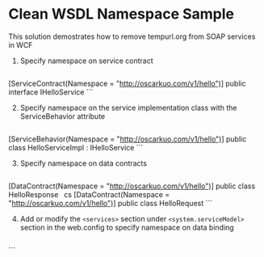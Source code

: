 # Clean WSDL Namespace Sample
This solution demostrates how to remove tempurl.org from SOAP services in WCF

1. Specify namespace on service contract

	```cs
[ServiceContract(Namespace = "http://oscarkuo.com/v1/hello")]
public interface IHelloService
	```

2. Specify namespace on the service implementation class with the ServiceBehavior attribute

	```cs
[ServiceBehavior(Namespace = "http://oscarkuo.com/v1/hello")]
public class HelloServiceImpl : IHelloService
	```

3. Specify namespace on data contracts

	```cs
[DataContract(Namespace = "http://oscarkuo.com/v1/hello")]
public class HelloResponse
	```
	```cs
[DataContract(Namespace = "http://oscarkuo.com/v1/hello")]
public class HelloRequest
	```

4. Add or modify the `<services>` section under `<system.serviceModel>` section in the web.config to specify namespace on data binding

	```xml
<services>
  <service name="CleanWsdlNS.Services.HelloServiceImpl">
    <endpoint address="HelloService.svc" bindingNamespace="http://oscarkuo.com/v1/hello" 
              binding="basicHttpBinding" contract="CleanWsdlNS.Services.IHelloService" />
  </service>
</services>
	```
